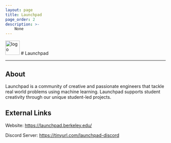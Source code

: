 ```yaml
---
layout: page
title: Launchpad
page_order: 2
description: >-
    None
---
```


<img src="https://dl.airtable.com/.attachments/87e2bc818bb828d817d9161f0007c0fd/c6425fe4/launchpad_logo.jpg" alt="logo" style="height:45px !important;"/>
# Launchpad

---

## About

Launchpad is a community of creative and passionate engineers that tackle real world problems using machine learning. Launchpad supports student creativity through our unique student-led projects.

## External Links

Website: https://launchpad.berkeley.edu/

Discord Server: https://tinyurl.com/launchpad-discord
